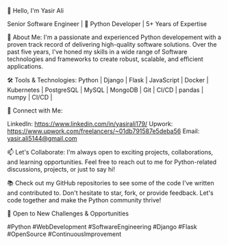 👋 Hello, I'm Yasir Ali

Senior Software Engineer | 🐍 Python Developer | 5+ Years of Expertise

🌟 About Me:
I'm a passionate and experienced Python developement with a proven track record of delivering high-quality software solutions. Over the past five years, I've honed my skills in a wide range of Software technologies and frameworks to create robust, scalable, and efficient applications.


🛠️ Tools & Technologies:
Python | Django | Flask | JavaScript | Docker | Kubernetes | PostgreSQL | MySQL | MongoDB | Git | CI/CD | pandas | numpy | CI/CD  |

🔗 Connect with Me:

LinkedIn: https://www.linkedin.com/in/yasirali179/
Upwork: https://www.upwork.com/freelancers/~01db791587e5deba56
Email: yasir.ali5144@gmail.com

📫 Let's Collaborate:
I'm always open to exciting projects, collaborations, and learning opportunities. Feel free to reach out to me for Python-related discussions, projects, or just to say hi!

📚 Check out my GitHub repositories to see some of the code I've written and contributed to. Don't hesitate to star, fork, or provide feedback. Let's code together and make the Python community thrive!

🚀 Open to New Challenges & Opportunities

#Python #WebDevelopment #SoftwareEngineering #Django #Flask #OpenSource #ContinuousImprovement
